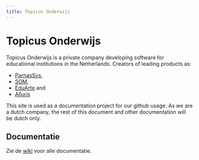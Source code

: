```yaml
---
title: Topicus Onderwijs
---
```

Topicus Onderwijs
=================

Topicus Onderwijs is a private company developing software for educational
institutions in the Netherlands. Creators of leading products as:

 * [ParnasSys](http://parnassys.nl),
 * [SOM](http://topicus.nl/onderwijs/klanten/simac),
 * [EduArte](http://www.educus.nl/web/29675/25) and
 * [Alluris](http://www.educus.nl/web/29675/29)

This site is used as a documentation project for our github usage. As we are
a dutch company, the rest of this document and other documentation will be
dutch only.

Documentatie
------------

Zie de
[wiki](https://github.com/topicusonderwijs/topicusonderwijs.github.com/wiki)
voor alle documentatie.
